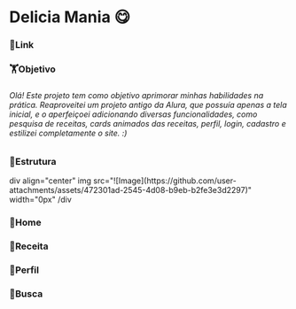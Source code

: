 <h1 align="left">Delicia Mania 😋</h1>

###

<h3 align="left">🔗Link</h3>

###

<h3 align="left">🏋️Objetivo</h3>

###

<h6 align="left">Olá! Este projeto tem como objetivo aprimorar minhas habilidades na prática. Reaproveitei um projeto antigo da Alura, que possuía apenas a tela inicial, e o aperfeiçoei adicionando diversas funcionalidades, como pesquisa de receitas, cards animados das receitas, perfil, login, cadastro e estilizei completamente o site. :)</h6>

###

<h3 align="left">🧱Estrutura</h3>
div align="center"
img src="![Image](https://github.com/user-attachments/assets/472301ad-2545-4d08-b9eb-b2fe3e3d2297)" width="0px"
/div

###

<h3 align="left">🏡Home</h3>

###

<h3 align="left">🥐Receita</h3>

###

<h3 align="left">🙋Perfil</h3>

###

<h3 align="left">🔎Busca</h3>

###
